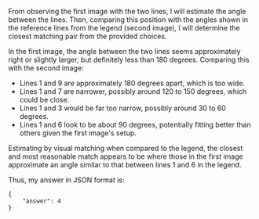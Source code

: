 From observing the first image with the two lines, I will estimate the angle between the lines. Then, comparing this position with the angles shown in the reference lines from the legend (second image), I will determine the closest matching pair from the provided choices.

In the first image, the angle between the two lines seems approximately right or slightly larger, but definitely less than 180 degrees. Comparing this with the second image:
- Lines 1 and 9 are approximately 180 degrees apart, which is too wide.
- Lines 1 and 7 are narrower, possibly around 120 to 150 degrees, which could be close.
- Lines 1 and 3 would be far too narrow, possibly around 30 to 60 degrees.
- Lines 1 and 6 look to be about 90 degrees, potentially fitting better than others given the first image's setup.

Estimating by visual matching when compared to the legend, the closest and most reasonable match appears to be where those in the first image approximate an angle similar to that between lines 1 and 6 in the legend. 

Thus, my answer in JSON format is:
```
{
    "answer": 4
}
```